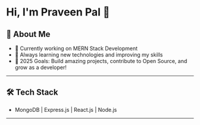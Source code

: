 # Hi, I'm Praveen Pal 👋

## 🚀 About Me
- 🌱 Currently working on MERN Stack Development
- 🧠 Always learning new technologies and improving my skills
- 🎯 2025 Goals: Build amazing projects, contribute to Open Source, and grow as a developer!

---
## 🛠️ Tech Stack
- MongoDB | Express.js | React.js | Node.js

---
